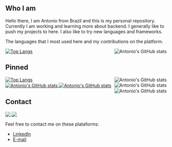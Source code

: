 ## Who I am

Hello there, I am Antonio from Brazil and this is my personal repository. Currently I am working and learning more about backend. I generally like to push my projects to here. I also like to try new languages and frameworks.

The languages that I most used here and my contributions on the platform.

<a href="https://github.com/anuraghazra/github-readme-stats">
  <img align="center" src="https://github-readme-stats.vercel.app/api/top-langs/?username=antonioChristofoletti&layout=compact&langs_count=10&theme=tokyonight" alt="Top Langs"/>
</a>
<a href="https://github.com/anuraghazra/convoychat">
  <img align="right" src="https://github-readme-stats.vercel.app/api?username=antonioChristofoletti&show_icons=true&count_private=true&theme=tokyonight" alt="Antonio's GitHub stats"/>
</a>

## Pinned

<a href="https://github.com/antonioChristofoletti/College_ADS_TCC_SoftAlert_App">
  <img align="center" src="https://github-readme-stats.vercel.app/api/pin/?username=antonioChristofoletti&repo=College_ADS_TCC_SoftAlert_App&theme=tokyonight" alt="Top Langs"/>
</a>

<a href="https://github.com/antonioChristofoletti/nodejs-express-api-testing-auth">
  <img align="right" src="https://github-readme-stats.vercel.app/api/pin/?username=antonioChristofoletti&repo=nodejs-express-api-testing-auth&theme=tokyonight" alt="Antonio's GitHub stats"/>
</a>

<br/>

<a href="https://github.com/antonioChristofoletti/guia-bolso-desafio-tecnico-api">
  <img align="center" src="https://github-readme-stats.vercel.app/api/pin/?username=antonioChristofoletti&repo=guia-bolso-desafio-tecnico-api&theme=tokyonight" alt="Antonio's GitHub stats"/>
</a>

<a href="https://github.com/antonioChristofoletti/course-alura-nodejs">
  <img align="right" src="https://github-readme-stats.vercel.app/api/pin/?username=antonioChristofoletti&repo=course-alura-nodejs&theme=tokyonight" alt="Antonio's GitHub stats"/>
</a>

<a href="https://github.com/antonioChristofoletti/course-alura-docker">
  <img align="center" src="https://github-readme-stats.vercel.app/api/pin/?username=antonioChristofoletti&repo=course-alura-docker&theme=tokyonight" alt="Antonio's GitHub stats"/>
</a>

<a href="https://github.com/antonioChristofoletti/course-alura-javascript">
  <img align="right" src="https://github-readme-stats.vercel.app/api/pin/?username=antonioChristofoletti&repo=course-alura-javascript&theme=tokyonight" alt="Antonio's GitHub stats"/>
</a>

## Contact

<a href="https://github.com/anuraghazra/github-readme-stats">
  <img align="center" src="https://github-readme-stats.vercel.app/api/pin/?username=anuraghazra&repo=github-readme-stats" />
</a>
<a href="https://github.com/anuraghazra/convoychat">
  <img align="center" src="https://github-readme-stats.vercel.app/api/pin/?username=anuraghazra&repo=convoychat" />
</a>

Feel free to contact me on these plataforms:

- [LinkedIn](https://www.linkedin.com/in/antonio-c-94b05310b/)
- [E-mail](mailto:antoniochristofoletti123@gmail.com?subject=[GitHub]%20Source%20Han%20Sans)
